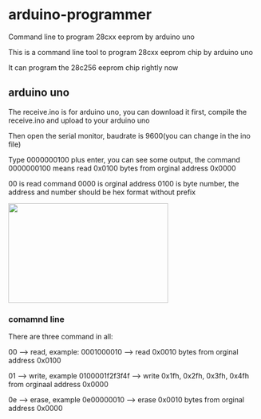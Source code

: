 # arduino-programmer

Command line to program 28cxx eeprom by arduino uno

This is a command line tool to program 28cxx eeprom chip by arduino uno

It can program the 28c256 eeprom chip rightly now

## arduino uno
The receive.ino is for arduino uno, you can download it first, compile the receive.ino and upload to your arduino uno 

Then open the serial monitor, baudrate is 9600(you can change in the ino file) 

Type 0000000100 plus enter, you can see some output, the command 0000000100 means read 0x0100 bytes from orginal address 0x0000

00 is read command 0000 is orginal address 0100 is byte number, the address and number should be hex format without prefix

<img src="https://github.com/2076625923/arduino-programmer/blob/main/dump.png" width="320" height="200">

### comamnd line 
There are three command in all:

00 --> read,  example: 0001000010 --> read 0x0010 bytes from orginal address 0x0100

01 --> write, example 0100001f2f3f4f --> write 0x1fh, 0x2fh, 0x3fh, 0x4fh from orginaal address 0x0000

0e --> erase, example 0e00000010 --> erase 0x0010 bytes from orginal address 0x0000


